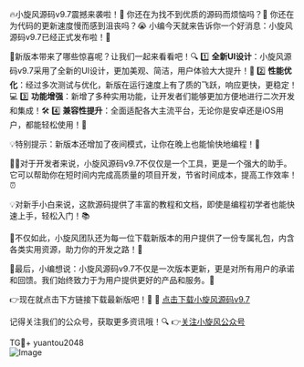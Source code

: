 🔥小旋风源码v9.7震撼来袭啦！🚀 你还在为找不到优质的源码而烦恼吗？👀 你还在为代码的更新速度慢而感到沮丧吗？😭 小编今天就来告诉你一个好消息：小旋风源码v9.7已经正式发布啦！🎉

🌈新版本带来了哪些惊喜呢？让我们一起来看看吧！🔍
1️⃣ **全新UI设计**：小旋风源码v9.7采用了全新的UI设计，更加美观、简洁，用户体验大大提升！🎨
2️⃣ **性能优化**：经过多次测试与优化，新版在运行速度上有了质的飞跃，响应更快，更稳定！💻
3️⃣ **功能增强**：新增了多种实用功能，让开发者们能够更加方便地进行二次开发和集成！🛠
4️⃣ **兼容性提升**：全面适配各大主流平台，无论你是安卓还是iOS用户，都能轻松使用！📱

💡特别提示：新版本还增加了夜间模式，让你在晚上也能愉快地编程！🌙

👨‍💻对于开发者来说，小旋风源码v9.7不仅仅是一个工具，更是一个强大的助手。它可以帮助你在短时间内完成高质量的项目开发，节省时间成本，提高工作效率！⏰

💡对新手小白来说，这款源码提供了丰富的教程和文档，即使是编程初学者也能快速上手，轻松入门！📚

🎁不仅如此，小旋风团队还为每一位下载新版本的用户提供了一份专属礼包，内含各类实用资源，助力你的开发之路！🎁

📢最后，小编想说：小旋风源码v9.7不仅是一次版本更新，更是对所有用户的承诺和回馈。我们始终致力于为用户提供更好的产品和服务。💪

👉现在就点击下方链接下载最新版吧！🚀
🔗 [点击下载小旋风源码v9.7](https://example.com/download)

记得关注我们的公众号，获取更多资讯哦！🔍
👉[关注小旋风公众号](https://example.com/follow)

TG💪+ yuantou2048  
![Image](https://github.com/user-attachments/assets/42a5a4a5-fea9-4a1d-8aa0-73e57e430cca)